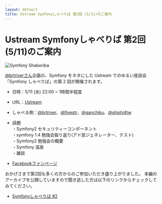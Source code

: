 ```yaml
---
layout: default
title: Ustream Symfonyしゃべりば 第2回 (5/11)のご案内
---
```


Ustream Symfonyしゃべりば 第2回 (5/11)のご案内
==============================================

![Symfony Shaberiba](http://cdn-ak.f.st-hatena.com/images/fotolife/b/brtRiver/20110425/20110425015404.png "Symfonyしゃべりば")

[@brtriverさん](http://twitter.com/brtriver)企画の、Symfony をネタにした Ustream でのゆるい座談会「Symfony しゃべりば」の第 2 回が開催されます。

- 日時：5/11 (水)  22:00 ~ 1時間半程度
- URL：[Ustream](http://www.ustream.tv/channel/sfbeer)
- しゃべる側：[@brtriver](http://twitter.com/brtriver)、[@fivestr](http://twitter.com/fivestr)、[@ganchiku](http://twitter.com/ganchiku)、[@shishi4tw](http://twitter.com/shishi4tw)
- 話題<br />
  ・Symfony2 セキュリティーコンポーネント<br />
  ・symfony 1.4 勉強会振り返り(アド民ジェネレーター、テスト)<br />
  ・Symfony2 勉強会の概要<br />
  ・Symfony 温泉<br />
  ・雑談<br />

- [Facebookファンページ](http://www.facebook.com/pages/Symfony%E3%81%97%E3%82%83%E3%81%B9%E3%82%8A%E3%81%B0/183899751657633)

おかげさまで第2回も多くの方からのご参加いただき盛り上がりました。
本編のアーカイブを公開していますので聞き逃した方は以下のリンクからチェックしてみてください。

- [Symfonyしゃべりば #2](http://www.ustream.tv/recorded/14669796)

